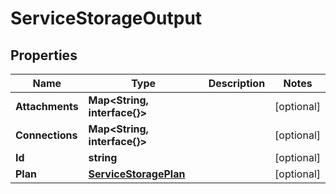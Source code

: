 

# ServiceStorageOutput


## Properties

| Name | Type | Description | Notes |
|------------ | ------------- | ------------- | -------------|
|**Attachments** | **Map&lt;String, interface{}&gt;** |  |  [optional] |
|**Connections** | **Map&lt;String, interface{}&gt;** |  |  [optional] |
|**Id** | **string** |  |  [optional] |
|**Plan** | [**ServiceStoragePlan**](ServiceStoragePlan.md) |  |  [optional] |



